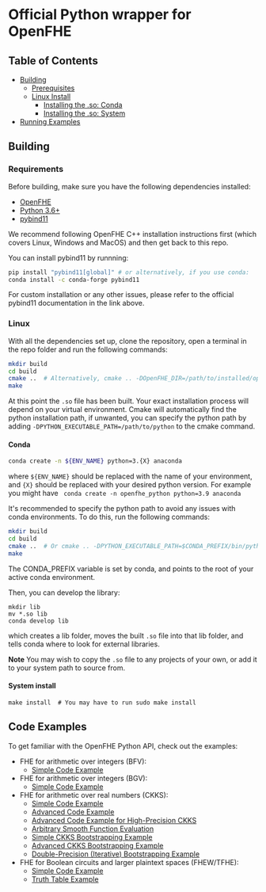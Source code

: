 # Official Python wrapper for OpenFHE

## Table of Contents

- [Building](#building)
  - [Prerequisites](#requirements)
  - [Linux Install](#linux)
    - [Installing the .so: Conda](#conda)
    - [Installing the .so: System](#system-install)
- [Running Examples](#code-examples)

## Building

### Requirements

Before building, make sure you have the following dependencies installed:

- [OpenFHE](https://openfhe-development.readthedocs.io/en/latest/sphinx_rsts/intro/installation/installation.html)
- [Python 3.6+](https://www.python.org/)
- [pybind11](https://pybind11.readthedocs.io/en/stable/installing.html)

We recommend following OpenFHE C++ installation instructions first (which covers Linux, Windows and MacOS) and then get back to this repo.

You can install pybind11 by runnning:
  
```bash
pip install "pybind11[global]" # or alternatively, if you use conda:
conda install -c conda-forge pybind11
```
For custom installation or any other issues, please refer to the official pybind11 documentation in the link above.

### Linux

With all the dependencies set up, clone the repository, open a terminal in the repo folder and run the following commands:

```bash
mkdir build
cd build
cmake ..  # Alternatively, cmake .. -DOpenFHE_DIR=/path/to/installed/openfhe
make
```

At this point the `.so` file has been built. Your exact installation process will depend on your virtual environment.
Cmake will automatically find the python installation path, if unwanted, you can specify the python path by adding `-DPYTHON_EXECUTABLE_PATH=/path/to/python` to the cmake command.

#### Conda

```bash
conda create -n ${ENV_NAME} python=3.{X} anaconda
```

where `${ENV_NAME}` should be replaced with the name of your environment, and `{X}` should be replaced with your desired python version. For example you might have `
conda create -n openfhe_python python=3.9 anaconda`

It's recommended to specify the python path to avoid any issues with conda environments.
To do this, run the following commands:

```bash
mkdir build
cd build
cmake ..  # Or cmake .. -DPYTHON_EXECUTABLE_PATH=$CONDA_PREFIX/bin/python
make
```

The CONDA_PREFIX variable is set by conda, and points to the root of your active conda environment.

Then, you can develop the library:

```
mkdir lib
mv *.so lib
conda develop lib
```

which creates a lib folder, moves the built `.so` file into that lib folder, and tells conda where to look for external libraries.

**Note** You may wish to copy the `.so` file to any projects of your own, or add it to your system path to source from.

#### System install

```
make install  # You may have to run sudo make install
```

## Code Examples

To get familiar with the OpenFHE Python API, check out the examples:

- FHE for arithmetic over integers (BFV):
  - [Simple Code Example](src/pke/examples/simple-integers.py)
  <!-- - [Simple Code Example with Serialization](src/pke/examples/simple-integers-serial.py) -->
- FHE for arithmetic over integers (BGV):
  - [Simple Code Example](src/pke/examples/simple-integers-bgvrns.py)
  <!-- - [Simple Code Example with Serialization](src/pke/examples/simple-integers-serial-bgvrns.py) -->
- FHE for arithmetic over real numbers (CKKS):
  - [Simple Code Example](src/pke/examples/simple-real-numbers.py)
  - [Advanced Code Example](src/pke/examples/advanced-real-numbers.py)
  - [Advanced Code Example for High-Precision CKKS](src/pke/examples/advanced-real-numbers-128.py)
  - [Arbitrary Smooth Function Evaluation](src/pke/examples/function-evaluation.py)
  - [Simple CKKS Bootstrapping Example](src/pke/examples/simple-ckks-bootstrapping.py)
  - [Advanced CKKS Bootstrapping Example](src/pke/examples/advanced-ckks-bootstrapping.cpp)
  - [Double-Precision (Iterative) Bootstrapping Example](src/pke/examples/iterative-ckks-bootstrapping.py)
- FHE for Boolean circuits and larger plaintext spaces (FHEW/TFHE):
  - [Simple Code Example](src/binfhe/examples/boolean.py)
  - [Truth Table Example](src/binfhe/examples/boolean-truth-table.py)
  <!-- - [Code with JSON serialization](src/binfhe/examples/boolean-serial-json.py) -->
  <!-- - [Code with Binary Serialization](src/binfhe/examples/boolean-serial-binary.py) -->
  <!-- - [Large-Precision Comparison](src/binfhe/examples/eval-sign.py) -->
  <!-- - [Small-Precison Arbitrary Function Evaluation](src/binfhe/examples/eval-function.py) -->
  <!-- - Threshold FHE:  -->
  <!-- - [Code Example for BGV, BFV, and CKKS](src/pke/examples/threshold-fhe.py) -->
  <!-- - [Code Example for BFV with 5 parties](src/pke/examples/threshold-fhe-5p.py) -->


